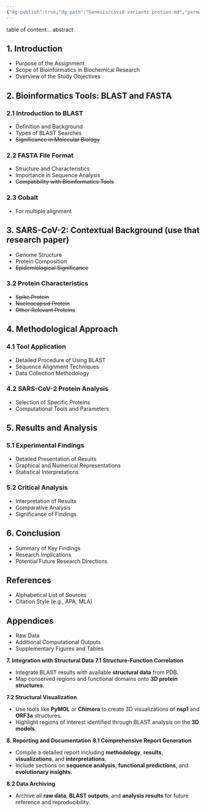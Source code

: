 ```yaml
---
{"dg-publish":true,"dg-path":"Genesis/covid variants protien.md","permalink":"/genesis/covid-variants-protien/"}
---
```


table of content...
abstract 
## 1. Introduction
- Purpose of the Assignment
- Scope of Bioinformatics in Biochemical Research
- Overview of the Study Objectives

## 2. Bioinformatics Tools: BLAST and FASTA
### 2.1 Introduction to BLAST
- Definition and Background
- Types of BLAST Searches
- ~~Significance in Molecular Biology~~
### 2.2 FASTA File Format
- Structure and Characteristics
- Importance in Sequence Analysis
- ~~Compatibility with Bioinformatics Tools~~
### 2.3 Cobalt  
- For multiple alignment

## 3. SARS-CoV-2: Contextual Background (use that research paper)
- Genome Structure
- Protein Composition
- ~~Epidemiological Significance~~
### 3.2 Protein Characteristics
- ~~Spike Protein~~
- ~~Nucleocapsid Protein~~
- ~~Other Relevant Proteins~~

## 4. Methodological Approach

### 4.1 Tool Application
- Detailed Procedure of Using BLAST
- Sequence Alignment Techniques
- Data Collection Methodology
### 4.2 SARS-CoV-2 Protein Analysis
- Selection of Specific Proteins
- Computational Tools and Parameters

## 5. Results and Analysis
### 5.1 Experimental Findings
- Detailed Presentation of Results
- Graphical and Numerical Representations
- Statistical Interpretations
### 5.2 Critical Analysis
- Interpretation of Results
- Comparative Analysis
- Significance of Findings

## 6. Conclusion
- Summary of Key Findings
- Research Implications
- Potential Future Research Directions

## References
- Alphabetical List of Sources
- Citation Style (e.g., APA, MLA)

## Appendices
- Raw Data
- Additional Computational Outputs
- Supplementary Figures and Tables


**7. Integration with Structural Data**
**7.1 Structure-Function Correlation**
- Integrate BLAST results with available **structural data** from PDB.
- Map conserved regions and functional domains onto **3D protein structures**.

**7.2 Structural Visualization**
- Use tools like **PyMOL** or **Chimera** to create 3D visualizations of **nsp1** and **ORF3a** structures.
- Highlight regions of interest identified through BLAST analysis on the **3D models**.

**8. Reporting and Documentation**
**8.1 Comprehensive Report Generation**
- Compile a detailed report including **methodology**, **results**, **visualizations**, and **interpretations**.
- Include sections on **sequence analysis**, **functional predictions**, and **evolutionary insights**.

**8.2 Data Archiving**
- Archive all **raw data**, **BLAST outputs**, and **analysis results** for future reference and reproducibility.
